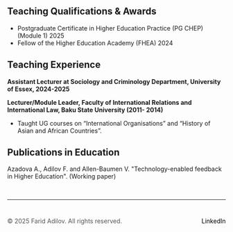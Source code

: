 
## Teaching Qualifications & Awards

+ Postgraduate Certificate in Higher Education Practice (PG CHEP) (Module 1) 2025
+ Fellow of the Higher Education Academy (FHEA) 2024
  
## Teaching Experience

**Assistant Lecturer at Sociology and Criminology Department, University of Essex, 2024-2025**

**Lecturer/Module Leader, Faculty of International Relations and International Law, Baku State University (2011-
2014)**
+ Taught UG courses on “International Organisations” and “History of Asian and African Countries”.

## Publications in Education

Azadova A., Adilov F. and Allen-Baumen V. "Technology-enabled feedback in Higher Education". (Working paper) 

 &nbsp;  <!-- This creates a blank space -->

---

<div style="margin-top: 40px; font-size: 14px; color: #555;">
  <p>
    © 2025 Farid Adilov. All rights reserved.
    <span style="float: right;">
      <a href="https://www.linkedin.com/in/faridadilov/" target="_blank" style="color: black; text-decoration: none;">LinkedIn</a>
    </span>
  </p>
</div>

